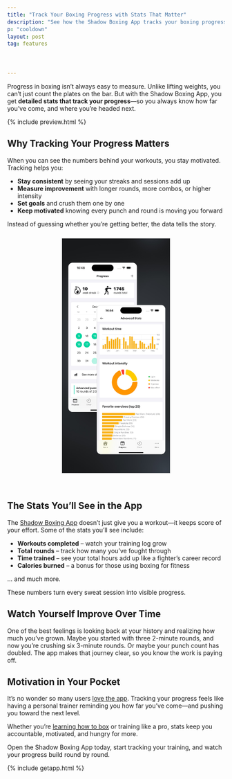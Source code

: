 ```yaml
---
title: "Track Your Boxing Progress with Stats That Matter"
description: "See how the Shadow Boxing App tracks your boxing progress with detailed stats to keep you motivated, consistent, and improving every round."
p: "cooldown"
layout: post
tag: features



---
```


Progress in boxing isn’t always easy to measure. Unlike lifting weights, you can’t just count the plates on the bar. But with the Shadow Boxing App, you get **detailed stats that track your progress**—so you always know how far you’ve come, and where you’re headed next.

{% include preview.html %}

## Why Tracking Your Progress Matters

When you can see the numbers behind your workouts, you stay motivated. Tracking helps you:

- **Stay consistent** by seeing your streaks and sessions add up
- **Measure improvement** with longer rounds, more combos, or higher intensity
- **Set goals** and crush them one by one
- **Keep motivated** knowing every punch and round is moving you forward

Instead of guessing whether you’re getting better, the data tells the story.

<div style='text-align: center'><img src='/assets/blog/screenshot_august/EN_screenshot_7.jpg' style='width: 250px;margin: 10px 0px 30px 0px; border: 1px solid #ddd;' alt='Shadow Boxing App Feature'/></div>

## The Stats You’ll See in the App

The [Shadow Boxing App]() doesn’t just give you a workout—it keeps score of your effort. Some of the stats you’ll see include:

- **Workouts completed** – watch your training log grow
- **Total rounds** – track how many you’ve fought through
- **Time trained** – see your total hours add up like a fighter’s career record
- **Calories burned** – a bonus for those using boxing for fitness

... and much more.

These numbers turn every sweat session into visible progress.

## Watch Yourself Improve Over Time

One of the best feelings is looking back at your history and realizing how much you’ve grown. Maybe you started with three 2-minute rounds, and now you’re crushing six 3-minute rounds. Or maybe your punch count has doubled. The app makes that journey clear, so you know the work is paying off.

## Motivation in Your Pocket

It’s no wonder so many users [love the app](). Tracking your progress feels like having a personal trainer reminding you how far you’ve come—and pushing you toward the next level.

Whether you’re [learning how to box]() or training like a pro, stats keep you accountable, motivated, and hungry for more.

Open the Shadow Boxing App today, start tracking your training, and watch your progress build round by round.

{% include getapp.html %}

